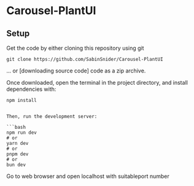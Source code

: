
# Carousel-PlantUI

## Setup

Get the code by either cloning this repository using git

```
git clone https://github.com/SabinSnider/Carousel-PlantUI
```

... or [downloading source code] code as a zip archive.

Once downloaded, open the terminal in the project directory, and install dependencies with:

```
npm install


Then, run the development server:

```bash
npm run dev
# or
yarn dev
# or
pnpm dev
# or
bun dev
```

Go to web browser and open localhost with suitableport number